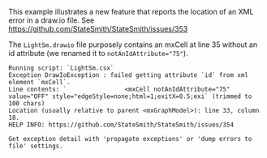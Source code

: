 This example illustrates a new feature that reports the location of an XML error in a draw.io file.
See https://github.com/StateSmith/StateSmith/issues/353

The `LightSm.drawio` file purposely contains an mxCell at line 35 without an id attribute (we renamed it to `notAnIdAttribute="75"`).

```
Running script: `LightSm.csx`
Exception DrawIoException : failed getting attribute `id` from xml element `mxCell`.
Line contents: `                <mxCell notAnIdAttribute="75" value="OFF" style="edgeStyle=none;html=1;exitX=0.5;exi` (trimmed to 100 chars)
Location (usually relative to parent <mxGraphModel>): line 33, column 18.
HELP INFO: https://github.com/StateSmith/StateSmith/issues/354

Get exception detail with 'propagate exceptions' or 'dump errors to file' settings.
```